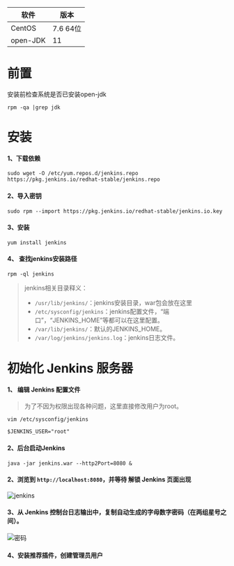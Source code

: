 软件 | 版本
-- | --
CentOS | 7.6 64位
open-JDK | 11


# 前置
安装前检查系统是否已安装open-jdk
```
rpm -qa |grep jdk
```

# 安装
#### 1、下载依赖
```
sudo wget -O /etc/yum.repos.d/jenkins.repo https://pkg.jenkins.io/redhat-stable/jenkins.repo
```

#### 2、导入密钥
```
sudo rpm --import https://pkg.jenkins.io/redhat-stable/jenkins.io.key
```

#### 3、安装
```
yum install jenkins
```

#### 4、 查找jenkins安装路径
```
rpm -ql jenkins
```

> jenkins相关目录释义：
> - `/usr/lib/jenkins/`：jenkins安装目录，war包会放在这里
> - `/etc/sysconfig/jenkins`：jenkins配置文件，“端口”，“JENKINS_HOME”等都可以在这里配置。
> - `/var/lib/jenkins/`：默认的JENKINS_HOME。
> - `/var/log/jenkins/jenkins.log`：jenkins日志文件。

# 初始化 Jenkins 服务器
#### 1、 编辑 Jenkins 配置文件
> 为了不因为权限出现各种问题，这里直接修改用户为root。

`vim /etc/sysconfig/jenkins`
```
$JENKINS_USER="root"
```

#### 2、后台启动Jenkins
```
java -jar jenkins.war --http2Port=8080 &
```

#### 2、浏览到 `http://localhost:8080`，并等待 解锁 Jenkins 页面出现
![jenkins](https://www.jenkins.io/zh/doc/book/resources/tutorials/setup-jenkins-01-unlock-jenkins-page.jpg)

#### 3、从 Jenkins 控制台日志输出中，复制自动生成的字母数字密码（在两组星号之间）。
![密码](https://www.jenkins.io/zh/doc/book/resources/tutorials/setup-jenkins-02-copying-initial-admin-password.png)

#### 4、安装推荐插件，创建管理员用户

